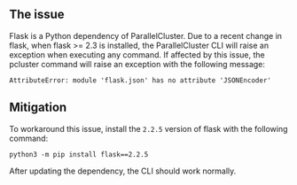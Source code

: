 ## The issue

Flask is a Python dependency of ParallelCluster. Due to a recent change in flask, when flask >= 2.3 is installed, the ParallelCluster CLI will raise an exception when executing any command. If affected by this issue, the pcluster command will raise an exception with the following message:
```
AttributeError: module 'flask.json' has no attribute 'JSONEncoder'
```

## Mitigation

To workaround this issue, install the `2.2.5` version of flask with the following command:

```
python3 -m pip install flask==2.2.5
```

After updating the dependency, the CLI should work normally.
